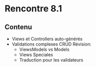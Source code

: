 # Rencontre 8.1

## Contenu
- Views et Controllers auto-générés 
- Validations complexes CRUD Révision: 
  - ViewsModels vs Models  
  - Views Speciales 
  - Traduction pour les validateurs

